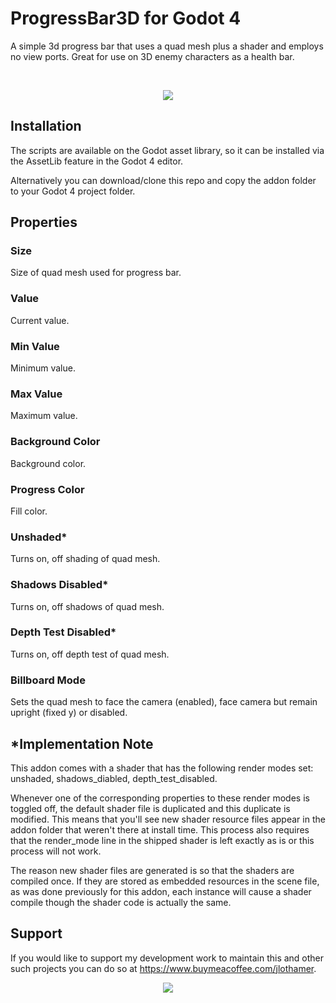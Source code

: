# ProgressBar3D for Godot 4
A simple 3d progress bar that uses a quad mesh plus a shader and employs no view ports. Great for use on 3D enemy characters as a health bar.

<br>
<p align="center">
<img src="readme_images/progress_bar_3d_in_action.png" />
</p>

## Installation
The scripts are available on the Godot asset library, so it can be installed via the AssetLib feature in the Godot 4 editor.

Alternatively you can download/clone this repo and copy the addon folder to your Godot 4 project folder.

## Properties

### Size
Size of quad mesh used for progress bar.

### Value
Current value.

### Min Value
Minimum value.

### Max Value
Maximum value.

### Background Color
Background color.

### Progress Color
Fill color.

### Unshaded*
Turns on, off shading of quad mesh.

### Shadows Disabled*
Turns on, off shadows of quad mesh.

### Depth Test Disabled*
Turns on, off depth test of quad mesh.

### Billboard Mode
Sets the quad mesh to face the camera (enabled), face camera but remain upright (fixed y) or disabled.

## *Implementation Note
This addon comes with a shader that has the following render modes set: unshaded, shadows_diabled, depth_test_disabled.

Whenever one of the corresponding properties to these render modes is toggled off, the default shader file is duplicated and this duplicate is modified.  This means that you'll see new shader resource files appear in the addon folder that weren't there at install time.  This process also requires that the render_mode line in the shipped shader is left exactly as is or this process will not work.

The reason new shader files are generated is so that the shaders are compiled once.  If they are stored as embedded resources in the scene file, as was done previously for this addon, each instance will cause a shader compile though the shader code is actually the same.

## Support
If you would like to support my development work to maintain this and other such projects you can do so at https://www.buymeacoffee.com/jlothamer.
<br>

<p align="center">
<img src="readme_images/bmc-logo-yellow-128.png" />
</p>



